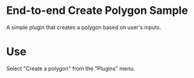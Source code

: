 # End-to-end Create Polygon Sample

A simple plugin that creates a polygon based on user's inputs.

# Use

Select "Create a polygon" from the "Plugins" menu.